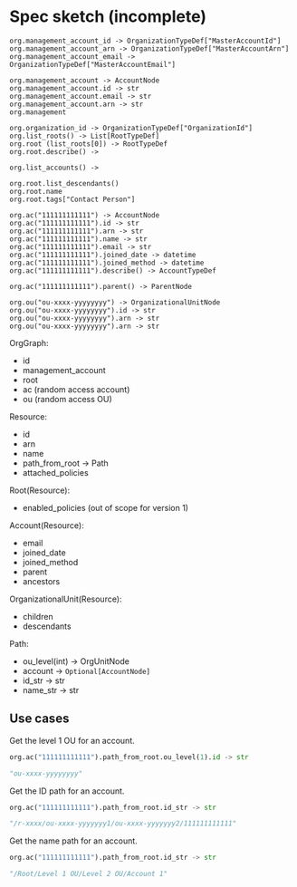 # Spec sketch (incomplete)

```
org.management_account_id -> OrganizationTypeDef["MasterAccountId"]
org.management_account_arn -> OrganizationTypeDef["MasterAccountArn"]
org.management_account_email -> OrganizationTypeDef["MasterAccountEmail"]

org.management_account -> AccountNode
org.management_account.id -> str
org.management_account.email -> str
org.management_account.arn -> str
org.management

org.organization_id -> OrganizationTypeDef["OrganizationId"]
org.list_roots() -> List[RootTypeDef]
org.root (list_roots[0]) -> RootTypeDef
org.root.describe() ->

org.list_accounts() ->

org.root.list_descendants()
org.root.name
org.root.tags["Contact Person"]

org.ac("111111111111") -> AccountNode
org.ac("111111111111").id -> str
org.ac("111111111111").arn -> str
org.ac("111111111111").name -> str
org.ac("111111111111").email -> str
org.ac("111111111111").joined_date -> datetime
org.ac("111111111111").joined_method -> datetime
org.ac("111111111111").describe() -> AccountTypeDef

org.ac("111111111111").parent() -> ParentNode

org.ou("ou-xxxx-yyyyyyyy") -> OrganizationalUnitNode
org.ou("ou-xxxx-yyyyyyyy").id -> str
org.ou("ou-xxxx-yyyyyyyy").arn -> str
org.ou("ou-xxxx-yyyyyyyy").arn -> str
```

OrgGraph:

- id
- management_account
- root
- ac (random access account)
- ou (random access OU)

Resource:

- id
- arn
- name
- path_from_root -> Path
- attached_policies

Root(Resource):

- enabled_policies (out of scope for version 1)

Account(Resource):

- email
- joined_date
- joined_method
- parent
- ancestors

OrganizationalUnit(Resource):

- children
- descendants

Path:

- ou_level(int) -> OrgUnitNode
- account -> `Optional[AccountNode]`
- id_str -> str
- name_str -> str

## Use cases

Get the level 1 OU for an account.

```python
org.ac("111111111111").path_from_root.ou_level(1).id -> str

"ou-xxxx-yyyyyyyy"
```

Get the ID path for an account.

```python
org.ac("111111111111").path_from_root.id_str -> str

"/r-xxxx/ou-xxxx-yyyyyyy1/ou-xxxx-yyyyyyy2/111111111111"
```

Get the name path for an account.

```python
org.ac("111111111111").path_from_root.id_str -> str

"/Root/Level 1 OU/Level 2 OU/Account 1"
```

